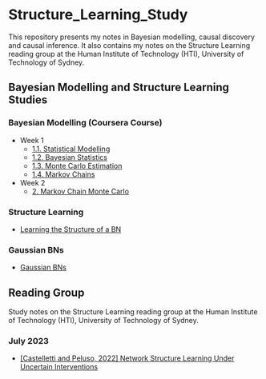 # Structure_Learning_Study

This repository presents my notes in Bayesian modelling, causal discovery and causal inference. It also contains my notes on the Structure Learning reading group at the Human Institute of Technology (HTI), University of Technology of Sydney.

## Bayesian Modelling and Structure Learning Studies

### Bayesian Modelling (Coursera Course)
- Week 1
  - [1.1. Statistical Modelling ](./my_study/1.1.Statistical_Modelling.ipynb)
  - [1.2. Bayesian Statistics](./my_study/1.2.Bayesian_Statistics.ipynb)
  - [1.3. Monte Carlo Estimation](./my_study/1.3.Monte_Carlo_Estimation.ipynb)
  - [1.4. Markov Chains](./my_study/1.4.Markov_Chains.ipynb)
- Week 2
  - [2. Markov Chain Monte Carlo](./my_study/2.Markov_Chain_Monte_Carlo.ipynb)

### Structure Learning
- [Learning the Structure of a BN](./my_study/Learning_the_Structure_of_a_BN.ipynb)

### Gaussian BNs
- [Gaussian BNs](./my_study/Gaussian_BNs.ipynb)

## Reading Group

Study notes on the Structure Learning reading group at the Human Institute of Technology (HTI), University of Technology of Sydney.

### July 2023
  - [[Castelletti and Peluso, 2022] Network Structure Learning Under Uncertain Interventions](./reading_group/sessions/2023_07_03/Castelletti_and_Peluso_2022.md)
